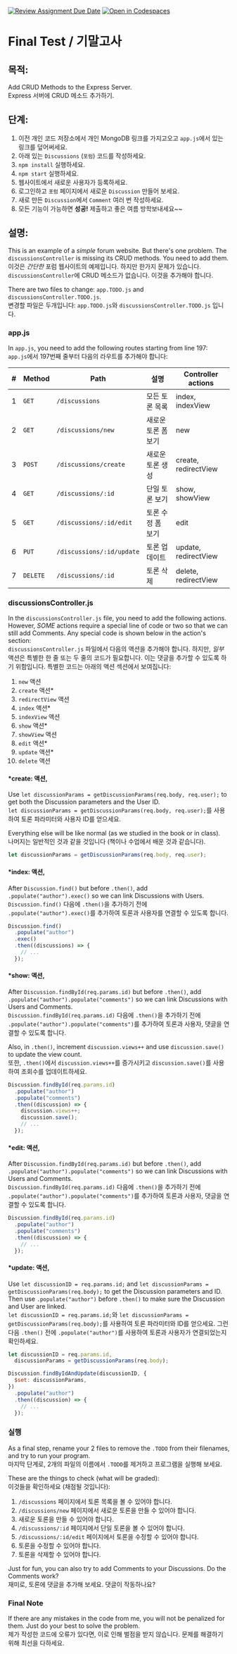 [![Review Assignment Due Date](https://classroom.github.com/assets/deadline-readme-button-22041afd0340ce965d47ae6ef1cefeee28c7c493a6346c4f15d667ab976d596c.svg)](https://classroom.github.com/a/LDXST20N)
[![Open in Codespaces](https://classroom.github.com/assets/launch-codespace-2972f46106e565e64193e422d61a12cf1da4916b45550586e14ef0a7c637dd04.svg)](https://classroom.github.com/open-in-codespaces?assignment_repo_id=15297442)
# Final Test / 기말고사

## 목적:

Add CRUD Methods to the Express Server.<br>Express 서버에 CRUD 메소드 추가하기.

## 단계:

1. 이전 개인 코드 저장소에서 개인 MongoDB 링크를 가지고오고 `app.js`에서 있는 링크를 덮어써세요.
2. 아래 있는 `Discussions` (`포럼`) 코드를 작성하세요.
3. `npm install` 실행하세요.
4. `npm start` 실행하세요.
5. 웹사이트에서 새로운 사용자가 등록하세요.
6. 로그인하고 `포럼` 페이지에서 새로운 `Discussion` 만들어 보세요.
7. 새로 만든 `Discussion`에서 `Comment` 여러 번 작성하세요.
8. 모든 기능이 가능하면 **성공!** 제출하고 좋은 여름 방학보내세요~~

## 설명:

This is an example of a _simple_ forum website. But there's one problem. The `discussionsController` is missing its CRUD methods. You need to add them.<br>이것은 _간단한_ 포럼 웹사이트의 예제입니다. 하지만 한가지 문제가 있습니다. `discussionsController`에 CRUD 메소드가 없습니다. 이것을 추가해야 합니다.

There are two files to change: `app.TODO.js` and `discussionsController.TODO.js`.<br>변경할 파일은 두개입니다: `app.TODO.js`와 `discussionsController.TODO.js` 입니다.

### app.js

In `app.js`, you need to add the following routes starting from line 197:<br>`app.js`에서 197번째 줄부터 다음의 라우트를 추가해야 합니다:

|  #  | Method   | Path                      | 설명                | Controller actions   |
| :-: | -------- | ------------------------- | ------------------- | -------------------- |
|  1  | `GET`    | `/discussions`            | 모든 토론 목록      | index, indexView     |
|  2  | `GET`    | `/discussions/new`        | 새로운 토론 폼 보기 | new                  |
|  3  | `POST`   | `/discussions/create`     | 새로운 토론 생성    | create, redirectView |
|  4  | `GET`    | `/discussions/:id`        | 단일 토론 보기      | show, showView       |
|  5  | `GET`    | `/discussions/:id/edit`   | 토론 수정 폼 보기   | edit                 |
|  6  | `PUT`    | `/discussions/:id/update` | 토론 업데이트       | update, redirectView |
|  7  | `DELETE` | `/discussions/:id`        | 토론 삭제           | delete, redirectView |

### discussionsController.js

In the `discussionsController.js` file, you need to add the following actions. However, _SOME_ actions require a special line of code or two so that we can still add Comments. Any special code is shown below in the action's section:<br>`discussionsController.js` 파일에서 다음의 액션을 추가해야 합니다. 하지만, _일부_ 액션은 특별한 한 줄 또는 두 줄의 코드가 필요합니다. 이는 댓글을 추가할 수 있도록 하기 위함입니다. 특별한 코드는 아래의 액션 섹션에서 보여집니다:

1. `new` 액션
2. `create` 액션\*
3. `redirectView` 액션
4. `index` 액션\*
5. `indexView` 액션
6. `show` 액션\*
7. `showView` 액션
8. `edit` 액션\*
9. `update` 액션\*
10. `delete` 액션

#### \*create: 액션,

Use `let discussionParams = getDiscussionParams(req.body, req.user);` to get both the Discussion parameters and the User ID.<br>`let discussionParams = getDiscussionParams(req.body, req.user);`를 사용하여 토론 파라미터와 사용자 ID를 얻으세요.

Everything else will be like normal (as we studied in the book or in class).<br>나머지는 일반적인 것과 같을 것입니다 (책이나 수업에서 배운 것과 같습니다).

```javascript
let discussionParams = getDiscussionParams(req.body, req.user);
```

#### \*index: 액션,

After `Discussion.find()` but before `.then()`, add `.populate("author").exec()` so we can link Discussions with Users.<br>`Discussion.find()` 다음에 `.then()`을 추가하기 전에 `.populate("author").exec()`를 추가하여 토론과 사용자를 연결할 수 있도록 합니다.

```javascript
Discussion.find()
  .populate("author")
  .exec()
  .then((discussions) => {
    // ...
  });
```

#### \*show: 액션,

After `Discussion.findById(req.params.id)` but before `.then()`, add `.populate("author").populate("comments")` so we can link Discussions with Users and Comments. <br>`Discussion.findById(req.params.id)` 다음에 `.then()`을 추가하기 전에 `.populate("author").populate("comments")`를 추가하여 토론과 사용자, 댓글을 연결할 수 있도록 합니다.

Also, in `.then()`, increment `discussion.views++` and use `discussion.save()` to update the view count.<br>또한, `.then()`에서 `discussion.views++`를 증가시키고 `discussion.save()`를 사용하여 조회수를 업데이트하세요.

```javascript
Discussion.findById(req.params.id)
  .populate("author")
  .populate("comments")
  .then((discussion) => {
    discussion.views++;
    discussion.save();
    // ...
  });
```

#### \*edit: 액션,

After `Discussion.findById(req.params.id)` but before `.then()`, add `.populate("author").populate("comments")` so we can link Discussions with Users and Comments. <br>`Discussion.findById(req.params.id)` 다음에 `.then()`을 추가하기 전에 `.populate("author").populate("comments")`를 추가하여 토론과 사용자, 댓글을 연결할 수 있도록 합니다.

```javascript
Discussion.findById(req.params.id)
  .populate("author")
  .populate("comments")
  .then((discussion) => {
    // ...
  });
```

#### \*update: 액션,

Use `let discussionID = req.params.id;` and `let discussionParams = getDiscussionParams(req.body);` to get the Discussion parameters and ID. Then use `.populate("author")` before `.then()` to make sure the Discussion and User are linked.<br>`let discussionID = req.params.id;`와 `let discussionParams = getDiscussionParams(req.body);`를 사용하여 토론 파라미터와 ID를 얻으세요. 그런 다음 `.then()` 전에 `.populate("author")`를 사용하여 토론과 사용자가 연결되었는지 확인하세요.

```javascript
let discussionID = req.params.id,
  discussionParams = getDiscussionParams(req.body);

Discussion.findByIdAndUpdate(discussionID, {
  $set: discussionParams,
})
  .populate("author")
  .then((discussion) => {
    // ...
  });
```

### 실행

As a final step, rename your 2 files to remove the `.TODO` from their filenames, and try to run your program.<br>마지막 단계로, 2개의 파일의 이름에서 `.TODO`를 제거하고 프로그램을 실행해 보세요.

These are the things to check (what will be graded):<br>이것들을 확인하세요 (채점될 것입니다):

1. `/discussions` 페이지에서 토론 목록을 볼 수 있어야 합니다.
2. `/discussions/new` 페이지에서 새로운 토론을 만들 수 있어야 합니다.
3. 새로운 토론을 만들 수 있어야 합니다.
4. `/discussions/:id` 페이지에서 단일 토론을 볼 수 있어야 합니다.
5. `/discussions/:id/edit` 페이지에서 토론을 수정할 수 있어야 합니다.
6. 토론을 수정할 수 있어야 합니다.
7. 토론을 삭제할 수 있어야 합니다.

Just for fun, you can also try to add Comments to your Discussions. Do the Comments work?<br>재미로, 토론에 댓글을 추가해 보세요. 댓글이 작동하나요?

### Final Note

If there are any mistakes in the code from me, you will not be penalized for them. Just do your best to solve the problem.<br>제가 작성한 코드에 오류가 있다면, 이로 인해 벌점을 받지 않습니다. 문제를 해결하기 위해 최선을 다하세요.
